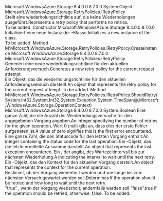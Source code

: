 <Type Name="NoRetry" FullName="Microsoft.WindowsAzure.Storage.RetryPolicies.NoRetry">
  <TypeSignature Language="C#" Value="public sealed class NoRetry : Microsoft.WindowsAzure.Storage.RetryPolicies.IRetryPolicy" />
  <TypeSignature Language="ILAsm" Value=".class public auto ansi sealed beforefieldinit NoRetry extends System.Object implements class Microsoft.WindowsAzure.Storage.RetryPolicies.IRetryPolicy" />
  <TypeSignature Language="DocId" Value="T:Microsoft.WindowsAzure.Storage.RetryPolicies.NoRetry" />
  <TypeSignature Language="VB.NET" Value="Public NotInheritable Class NoRetry&#xA;Implements IRetryPolicy" />
  <TypeSignature Language="F#" Value="type NoRetry = class&#xA;    interface IRetryPolicy" />
  <AssemblyInfo>
    <AssemblyName>Microsoft.WindowsAzure.Storage</AssemblyName>
    <AssemblyVersion>8.4.0.0</AssemblyVersion>
    <AssemblyVersion>8.7.0.0</AssemblyVersion>
  </AssemblyInfo>
  <Base>
    <BaseTypeName>System.Object</BaseTypeName>
  </Base>
  <Interfaces>
    <Interface>
      <InterfaceName>Microsoft.WindowsAzure.Storage.RetryPolicies.IRetryPolicy</InterfaceName>
    </Interface>
  </Interfaces>
  <Docs>
    <summary>
            <span data-ttu-id="c0b57-101">Stellt eine wiederholungsrichtlinie auf, die keine Wiederholungen ausgeführt.</span><span class="sxs-lookup"><span data-stu-id="c0b57-101">Represents a retry policy that performs no retries.</span></span>
            </summary>
    <remarks>To be added.</remarks>
  </Docs>
  <Members>
    <Member MemberName=".ctor">
      <MemberSignature Language="C#" Value="public NoRetry ();" />
      <MemberSignature Language="ILAsm" Value=".method public hidebysig specialname rtspecialname instance void .ctor() cil managed" />
      <MemberSignature Language="DocId" Value="M:Microsoft.WindowsAzure.Storage.RetryPolicies.NoRetry.#ctor" />
      <MemberSignature Language="VB.NET" Value="Public Sub New ()" />
      <MemberType>Constructor</MemberType>
      <AssemblyInfo>
        <AssemblyName>Microsoft.WindowsAzure.Storage</AssemblyName>
        <AssemblyVersion>8.4.0.0</AssemblyVersion>
        <AssemblyVersion>8.7.0.0</AssemblyVersion>
      </AssemblyInfo>
      <Parameters />
      <Docs>
        <summary>
            <span data-ttu-id="c0b57-102">Initialisiert eine neue Instanz der <see cref="T:Microsoft.WindowsAzure.Storage.RetryPolicies.NoRetry" />-Klasse.</span><span class="sxs-lookup"><span data-stu-id="c0b57-102">Initializes a new instance of the <see cref="T:Microsoft.WindowsAzure.Storage.RetryPolicies.NoRetry" /> class.</span></span>
            </summary>
        <remarks>To be added.</remarks>
      </Docs>
    </Member>
    <Member MemberName="CreateInstance">
      <MemberSignature Language="C#" Value="public Microsoft.WindowsAzure.Storage.RetryPolicies.IRetryPolicy CreateInstance ();" />
      <MemberSignature Language="ILAsm" Value=".method public hidebysig newslot virtual instance class Microsoft.WindowsAzure.Storage.RetryPolicies.IRetryPolicy CreateInstance() cil managed" />
      <MemberSignature Language="DocId" Value="M:Microsoft.WindowsAzure.Storage.RetryPolicies.NoRetry.CreateInstance" />
      <MemberSignature Language="VB.NET" Value="Public Function CreateInstance () As IRetryPolicy" />
      <MemberSignature Language="F#" Value="abstract member CreateInstance : unit -&gt; Microsoft.WindowsAzure.Storage.RetryPolicies.IRetryPolicy&#xA;override this.CreateInstance : unit -&gt; Microsoft.WindowsAzure.Storage.RetryPolicies.IRetryPolicy" Usage="noRetry.CreateInstance " />
      <MemberType>Method</MemberType>
      <Implements>
        <InterfaceMember>M:Microsoft.WindowsAzure.Storage.RetryPolicies.IRetryPolicy.CreateInstance</InterfaceMember>
      </Implements>
      <AssemblyInfo>
        <AssemblyName>Microsoft.WindowsAzure.Storage</AssemblyName>
        <AssemblyVersion>8.4.0.0</AssemblyVersion>
        <AssemblyVersion>8.7.0.0</AssemblyVersion>
      </AssemblyInfo>
      <ReturnValue>
        <ReturnType>Microsoft.WindowsAzure.Storage.RetryPolicies.IRetryPolicy</ReturnType>
      </ReturnValue>
      <Parameters />
      <Docs>
        <summary>
            <span data-ttu-id="c0b57-103">Generiert eine neue wiederholungsrichtlinie für den aktuellen Anforderungsversuch.</span><span class="sxs-lookup"><span data-stu-id="c0b57-103">Generates a new retry policy for the current request attempt.</span></span>
            </summary>
        <returns><span data-ttu-id="c0b57-104">Ein <see cref="T:Microsoft.WindowsAzure.Storage.RetryPolicies.IRetryPolicy" /> Objekt, das die wiederholungsrichtlinie für den aktuellen Anforderungsversuch darstellt.</span><span class="sxs-lookup"><span data-stu-id="c0b57-104">An <see cref="T:Microsoft.WindowsAzure.Storage.RetryPolicies.IRetryPolicy" /> object that represents the retry policy for the current request attempt.</span></span></returns>
        <remarks>To be added.</remarks>
      </Docs>
    </Member>
    <Member MemberName="ShouldRetry">
      <MemberSignature Language="C#" Value="public bool ShouldRetry (int currentRetryCount, int statusCode, Exception lastException, out TimeSpan retryInterval, Microsoft.WindowsAzure.Storage.OperationContext operationContext);" />
      <MemberSignature Language="ILAsm" Value=".method public hidebysig newslot virtual instance bool ShouldRetry(int32 currentRetryCount, int32 statusCode, class System.Exception lastException, [out] valuetype System.TimeSpan&amp; retryInterval, class Microsoft.WindowsAzure.Storage.OperationContext operationContext) cil managed" />
      <MemberSignature Language="DocId" Value="M:Microsoft.WindowsAzure.Storage.RetryPolicies.NoRetry.ShouldRetry(System.Int32,System.Int32,System.Exception,System.TimeSpan@,Microsoft.WindowsAzure.Storage.OperationContext)" />
      <MemberSignature Language="F#" Value="abstract member ShouldRetry : int * int * Exception *  * Microsoft.WindowsAzure.Storage.OperationContext -&gt; bool&#xA;override this.ShouldRetry : int * int * Exception *  * Microsoft.WindowsAzure.Storage.OperationContext -&gt; bool" Usage="noRetry.ShouldRetry (currentRetryCount, statusCode, lastException, retryInterval, operationContext)" />
      <MemberType>Method</MemberType>
      <Implements>
        <InterfaceMember>M:Microsoft.WindowsAzure.Storage.RetryPolicies.IRetryPolicy.ShouldRetry(System.Int32,System.Int32,System.Exception,System.TimeSpan@,Microsoft.WindowsAzure.Storage.OperationContext)</InterfaceMember>
      </Implements>
      <AssemblyInfo>
        <AssemblyName>Microsoft.WindowsAzure.Storage</AssemblyName>
        <AssemblyVersion>8.4.0.0</AssemblyVersion>
        <AssemblyVersion>8.7.0.0</AssemblyVersion>
      </AssemblyInfo>
      <ReturnValue>
        <ReturnType>System.Boolean</ReturnType>
      </ReturnValue>
      <Parameters>
        <Parameter Name="currentRetryCount" Type="System.Int32" />
        <Parameter Name="statusCode" Type="System.Int32" />
        <Parameter Name="lastException" Type="System.Exception" />
        <Parameter Name="retryInterval" Type="System.TimeSpan&amp;" RefType="out" />
        <Parameter Name="operationContext" Type="Microsoft.WindowsAzure.Storage.OperationContext" />
      </Parameters>
      <Docs>
        <param name="currentRetryCount"><span data-ttu-id="c0b57-105">Eine ganze Zahl, die die Anzahl der Wiederholungsversuche für den angegebenen Vorgang angeben.</span><span class="sxs-lookup"><span data-stu-id="c0b57-105">An integer specifying the number of retries for the given operation.</span></span> <span data-ttu-id="c0b57-106">Wert 0 (null) gibt an, dass dies der erste Fehler aufgetreten ist.</span><span class="sxs-lookup"><span data-stu-id="c0b57-106">A value of zero signifies this is the first error encountered.</span></span></param>
        <param name="statusCode"><span data-ttu-id="c0b57-107">Eine ganze Zahl, die den Statuscode für den letzten Vorgang enthält.</span><span class="sxs-lookup"><span data-stu-id="c0b57-107">An integer containing the status code for the last operation.</span></span></param>
        <param name="lastException"><span data-ttu-id="c0b57-108">Ein <see cref="T:System.Exception" /> -Objekt, das die letzte ermittelte Ausnahme darstellt.</span><span class="sxs-lookup"><span data-stu-id="c0b57-108">An <see cref="T:System.Exception" /> object that represents the last exception encountered.</span></span></param>
        <param name="retryInterval"><span data-ttu-id="c0b57-109">Ein <see cref="T:System.TimeSpan" /> , der angibt, des Wartezeitintervall bis zur nächsten Wiederholung.</span><span class="sxs-lookup"><span data-stu-id="c0b57-109">A <see cref="T:System.TimeSpan" /> indicating the interval to wait until the next retry.</span></span></param>
        <param name="operationContext"><span data-ttu-id="c0b57-110">Ein <see cref="T:Microsoft.WindowsAzure.Storage.OperationContext" /> -Objekt, das den Kontext für den aktuellen Vorgang darstellt.</span><span class="sxs-lookup"><span data-stu-id="c0b57-110">An <see cref="T:Microsoft.WindowsAzure.Storage.OperationContext" /> object that represents the context for the current operation.</span></span></param>
        <summary>
            <span data-ttu-id="c0b57-111">Bestimmt, ob der Vorgang wiederholt werden und wie lange bis zum nächsten Versuch gewartet werden soll.</span><span class="sxs-lookup"><span data-stu-id="c0b57-111">Determines if the operation should be retried and how long to wait until the next retry.</span></span> 
            </summary>
        <returns>
          <span data-ttu-id="c0b57-112"><c>"true"</c> , wenn der Vorgang wiederholt; andernfalls werden soll <c>"false"</c>.</span><span class="sxs-lookup"><span data-stu-id="c0b57-112"><c>true</c> if the operation should be retried; otherwise, <c>false</c>.</span></span></returns>
        <remarks>To be added.</remarks>
      </Docs>
    </Member>
  </Members>
</Type>